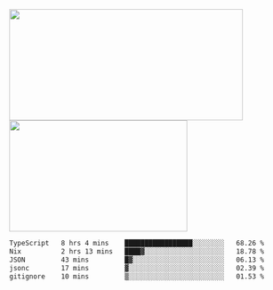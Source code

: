 <a href="https://github.com/anuraghazra/github-readme-stats">
  <img height=200 width=420 align="center" src="https://github-readme-stats.vercel.app/api?username=airRnot1106&hide_title=true&show_icons=true&rank_icon=github" />
</a>
<a href="https://github.com/anuraghazra/convoychat">
  <img height=200 width=320 align="center" src="https://github-readme-stats.vercel.app/api/top-langs/?username=airRnot1106&hide_title=true&layout=compact&hide=html,css" />
</a>

<!--START_SECTION:waka-->

```txt
TypeScript   8 hrs 4 mins    █████████████████░░░░░░░░   68.26 %
Nix          2 hrs 13 mins   ████▓░░░░░░░░░░░░░░░░░░░░   18.78 %
JSON         43 mins         █▓░░░░░░░░░░░░░░░░░░░░░░░   06.13 %
jsonc        17 mins         ▓░░░░░░░░░░░░░░░░░░░░░░░░   02.39 %
gitignore    10 mins         ▒░░░░░░░░░░░░░░░░░░░░░░░░   01.53 %
```

<!--END_SECTION:waka-->
